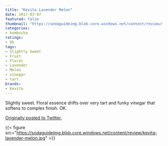 ```yaml
---
title: "Kevita Lavender Melon"
date: 2017-03-07
featured: false
thumbnail: "https://sodaguideimg.blob.core.windows.net/content/review/thumbs/kevita-lavender-melon.jpg"
categories:
- kombucha
ratings:
- Ok
tags:
- Slightly Sweet
- Fruit
- Floral
- Lavender
- Melon
- vinegar
- tart
brands:
- Kevita
---
```


Slightly sweet. Floral essence drifts over very tart and funky vinegar that softens to complex finish. OK.

[Originally posted to Twitter.](https://twitter.com/Cavorter/status/839140686716944384)

{{< figure src="https://sodaguideimg.blob.core.windows.net/content/review/kevita-lavender-melon.jpg" >}}


